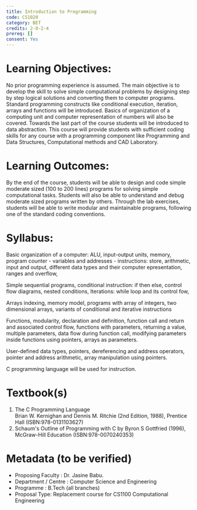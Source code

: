 ```yaml
---
title: Introduction to Programming
code: CS1020
category: BET
credits: 2-0-2-4
prereq: []
consent: Yes
---
```


# Learning Objectives:

No prior programming experience is assumed. The main objective is to
develop the skill to solve simple computational problems by designing
step by step logical solutions and converting them to computer programs.
Standard programming constructs like conditional execution, iteration,
arrays and functions will be introduced. Basics of organization of a
computing unit and computer representation of numbers will also be
covered. Towards the last part of the course students will be introduced
to data abstraction. This course will provide students with sufficient
coding skills for any course with a programming component like
Programming and Data Structures, Computational methods and CAD
Laboratory.

# Learning Outcomes:

By the end of the course, students will be able to design and code
simple moderate sized (100 to 200 lines) programs for solving simple
computational tasks. Students will also be able to understand and debug
moderate sized programs written by others. Through the lab exercises,
students will be able to write modular and maintainable programs,
following one of the standard coding conventions.

# Syllabus:

Basic organization of a computer: ALU, input-output units, memory,
program counter - variables and addresses - instructions: store,
arithmetic, input and output, different data types and their computer
epresentation, ranges and overflow,

Simple sequential programs, conditional instruction: if then else,
control flow diagrams, nested conditions, Iterations: while loop and its
control fow,

Arrays indexing, memory model, programs with array of integers, two
dimensional arrays, variants of conditional and iterative instructions

Functions, modularity, declaration and definition, function call and
return and associated control flow, functions with parameters, returning
a value, multiple parameters, data flow during function call, modifying
parameters inside functions using pointers, arrays as parameters.

User-defined data types, pointers, dereferencing and address operators,
pointer and address arithmetic, array manipulation using pointers.

C programming language will be used for instruction.

# Textbook(s)

1.  The C Programming Language  
    Brian W. Kernighan and Dennis M. Ritchie (2nd Edition, 1988), 
    Prentice Hall 
    (ISBN:978-0131103627)
2.  Schaum's Outline of Programming with C by Byron S Gottfried (1996),
    McGraw-Hill Education (ISBN:978-0070240353)

# Metadata (to be verified)

* Proposing Faculty : Dr. Jasine Babu.
* Department / Centre : Computer Science and Engineering
* Programme : B.Tech (all branches)
* Proposal Type: Replacement course for CS1100 Computational Engineering
